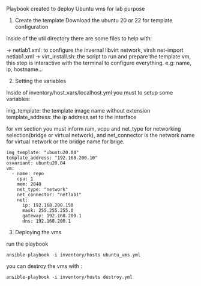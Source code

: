 Playbook created to deploy Ubuntu vms for lab purpose 


1) Create the template
Download the ubuntu 20 or 22 for template configuration

inside of the util directory there are some files to help with: 

-> netlab1.xml: to configure the invernal libvirt network, virsh net-import netlab1.xml
-> virt_install.sh: the script to run and prepare the template vm, this step is interactive with the terminal to configure everything. e.g: name, ip, hostname...


2) Setting the variables 

Inside of inventory/host_vars/localhost.yml you must to setup some variables: 


img_template: the template image name without extension
template_address: the ip address set to the interface

for vm section you must inform ram, vcpu and net_type for networking selection(bridge or virtual network), and net_connector is the network name for virtual network or the bridge name for brige. 

```
img_template: "ubuntu20.04"
template_address: "192.168.200.10"
osvariant: ubuntu20.04
vm:
  - name: repo
    cpu: 1
    mem: 2048
    net_type: "network"
    net_connector: "netlab1"
    net:
      ip: 192.168.200.150
      mask: 255.255.255.0
      gateway: 192.168.200.1
      dns: 192.168.200.1
```


3) Deploying the vms

run the playbook 

```
ansible-playbook -i inventory/hosts ubuntu_vms.yml
```

you can destroy the vms with : 

```
ansible-playbook -i inventory/hosts destroy.yml
```
